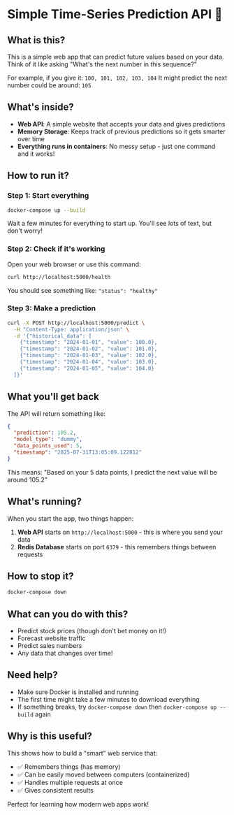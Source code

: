 # Simple Time-Series Prediction API 🚀

## What is this?

This is a simple web app that can predict future values based on your data. Think of it like asking "What's the next number in this sequence?"

For example, if you give it: `100, 101, 102, 103, 104`
It might predict the next number could be around: `105`

## What's inside?

- **Web API**: A simple website that accepts your data and gives predictions
- **Memory Storage**: Keeps track of previous predictions so it gets smarter over time
- **Everything runs in containers**: No messy setup - just one command and it works!

## How to run it?

### Step 1: Start everything

```bash
docker-compose up --build
```

Wait a few minutes for everything to start up. You'll see lots of text, but don't worry!

### Step 2: Check if it's working

Open your web browser or use this command:

```bash
curl http://localhost:5000/health
```

You should see something like: `"status": "healthy"`

### Step 3: Make a prediction

```bash
curl -X POST http://localhost:5000/predict \
  -H "Content-Type: application/json" \
  -d '{"historical_data": [
    {"timestamp": "2024-01-01", "value": 100.0},
    {"timestamp": "2024-01-02", "value": 101.0},
    {"timestamp": "2024-01-03", "value": 102.0},
    {"timestamp": "2024-01-04", "value": 103.0},
    {"timestamp": "2024-01-05", "value": 104.0}
  ]}'
```

## What you'll get back

The API will return something like:

```json
{
  "prediction": 105.2,
  "model_type": "dummy",
  "data_points_used": 5,
  "timestamp": "2025-07-31T13:05:09.122812"
}
```

This means: "Based on your 5 data points, I predict the next value will be around 105.2"

## What's running?

When you start the app, two things happen:

1. **Web API** starts on `http://localhost:5000` - this is where you send your data
2. **Redis Database** starts on port `6379` - this remembers things between requests

## How to stop it?

```bash
docker-compose down
```

## What can you do with this?

- Predict stock prices (though don't bet money on it!)
- Forecast website traffic
- Predict sales numbers
- Any data that changes over time!

## Need help?

- Make sure Docker is installed and running
- The first time might take a few minutes to download everything
- If something breaks, try `docker-compose down` then `docker-compose up --build` again

## Why is this useful?

This shows how to build a "smart" web service that:

- ✅ Remembers things (has memory)
- ✅ Can be easily moved between computers (containerized)
- ✅ Handles multiple requests at once
- ✅ Gives consistent results

Perfect for learning how modern web apps work!
